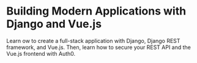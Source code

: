 # Building Modern Applications with Django and Vue.js

Learn ow to create a full-stack application with Django, Django REST framework, and Vue.js. Then, learn how to secure your REST API and the Vue.js frontend with Auth0.

